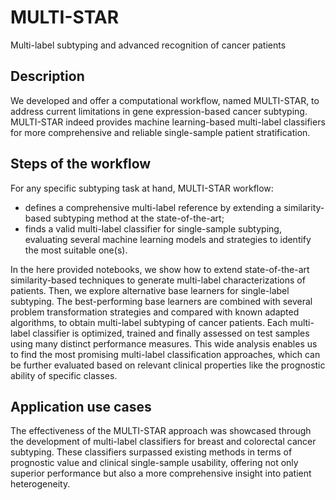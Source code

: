 # MULTI-STAR
Multi-label subtyping and advanced recognition of cancer patients

## Description
We developed and offer a computational workflow, named MULTI-STAR, to address current limitations in gene expression-based cancer subtyping. 
MULTI-STAR indeed provides machine learning-based multi-label classifiers for more comprehensive and reliable single-sample patient stratification.

## Steps of the workflow 
For any specific subtyping task at hand, MULTI-STAR workflow:  
- defines a comprehensive multi-label reference by extending a similarity-based subtyping method at the state-of-the-art;
- finds a valid multi-label classifier for single-sample subtyping, evaluating several machine learning models and strategies to identify the most suitable one(s).

In the here provided notebooks, we show how to extend state-of-the-art similarity-based techniques to generate multi-label characterizations of patients.
Then, we explore alternative base learners for single-label subtyping. The best-performing base learners are combined with several problem transformation strategies
and compared with known adapted algorithms, to obtain multi-label subtyping of cancer patients.
Each multi-label classifier is optimized, trained and finally assessed on test samples using many distinct performance measures. 
This wide analysis enables us to find the most promising multi-label classification approaches, 
which can be further evaluated based on relevant clinical properties like the prognostic ability of specific classes.


## Application use cases
The effectiveness of the MULTI-STAR approach was showcased through the development of multi-label classifiers for breast and colorectal cancer subtyping. 
These classifiers surpassed existing methods in terms of prognostic value and clinical single-sample usability, 
offering not only superior performance but also a more comprehensive insight into patient heterogeneity.


